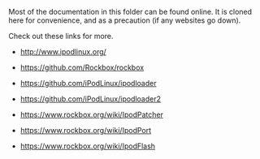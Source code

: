Most of the documentation in this folder can be found online. It is cloned here for convenience, and as a precaution (if any websites go down).

Check out these links for more.

- http://www.ipodlinux.org/
- https://github.com/Rockbox/rockbox

- https://github.com/iPodLinux/ipodloader
- https://github.com/iPodLinux/ipodloader2

- https://www.rockbox.org/wiki/IpodPatcher
- https://www.rockbox.org/wiki/IpodPort
- https://www.rockbox.org/wiki/IpodFlash
